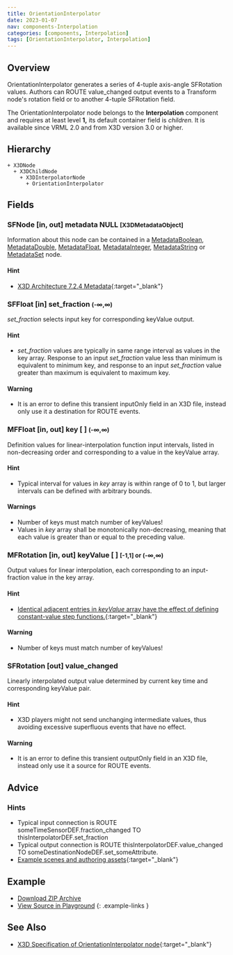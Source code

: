 ```yaml
---
title: OrientationInterpolator
date: 2023-01-07
nav: components-Interpolation
categories: [components, Interpolation]
tags: [OrientationInterpolator, Interpolation]
---
```

<style>
.post h3 {
  word-spacing: 0.2em;
}
</style>

## Overview

OrientationInterpolator generates a series of 4-tuple axis-angle SFRotation values. Authors can ROUTE value_changed output events to a Transform node's rotation field or to another 4-tuple SFRotation field.

The OrientationInterpolator node belongs to the **Interpolation** component and requires at least level **1,** its default container field is *children.* It is available since VRML 2.0 and from X3D version 3.0 or higher.

## Hierarchy

```
+ X3DNode
  + X3DChildNode
    + X3DInterpolatorNode
      + OrientationInterpolator
```

## Fields

### SFNode [in, out] **metadata** NULL <small>[X3DMetadataObject]</small>

Information about this node can be contained in a [MetadataBoolean](/x_ite/components/core/metadataboolean/), [MetadataDouble](/x_ite/components/core/metadatadouble/), [MetadataFloat](/x_ite/components/core/metadatafloat/), [MetadataInteger](/x_ite/components/core/metadatainteger/), [MetadataString](/x_ite/components/core/metadatastring/) or [MetadataSet](/x_ite/components/core/metadataset/) node.

#### Hint

- [X3D Architecture 7.2.4 Metadata](https://www.web3d.org/specifications/X3Dv4/ISO-IEC19775-1v4-IS//Part01/components/core.html#Metadata){:target="_blank"}

### SFFloat [in] **set_fraction** <small>(-∞,∞)</small>

*set_fraction* selects input key for corresponding keyValue output.

#### Hint

- *set_fraction* values are typically in same range interval as values in the key array. Response to an input *set_fraction* value less than minimum is equivalent to minimum key, and response to an input *set_fraction* value greater than maximum is equivalent to maximum key.

#### Warning

- It is an error to define this transient inputOnly field in an X3D file, instead only use it a destination for ROUTE events.

### MFFloat [in, out] **key** [ ] <small>(-∞,∞)</small>

Definition values for linear-interpolation function input intervals, listed in non-decreasing order and corresponding to a value in the keyValue array.

#### Hint

- Typical interval for values in *key* array is within range of 0 to 1, but larger intervals can be defined with arbitrary bounds.

#### Warnings

- Number of keys must match number of keyValues!
- Values in *key* array shall be monotonically non-decreasing, meaning that each value is greater than or equal to the preceding value.

### MFRotation [in, out] **keyValue** [ ] <small>[-1,1] or (-∞,∞)</small>

Output values for linear interpolation, each corresponding to an input-fraction value in the key array.

#### Hint

- [Identical adjacent entries in *keyValue* array have the effect of defining constant-value step functions.](https://en.wikipedia.org/wiki/Step_function){:target="_blank"}

#### Warning

- Number of keys must match number of keyValues!

### SFRotation [out] **value_changed**

Linearly interpolated output value determined by current key time and corresponding keyValue pair.

#### Hint

- X3D players might not send unchanging intermediate values, thus avoiding excessive superfluous events that have no effect.

#### Warning

- It is an error to define this transient outputOnly field in an X3D file, instead only use it a source for ROUTE events.

## Advice

### Hints

- Typical input connection is ROUTE someTimeSensorDEF.fraction_changed TO thisInterpolatorDEF.set_fraction
- Typical output connection is ROUTE thisInterpolatorDEF.value_changed TO someDestinationNodeDEF.set_someAttribute.
- [Example scenes and authoring assets](https://www.web3d.org/x3d/content/examples/X3dForWebAuthors/Chapter07EventAnimationInterpolation){:target="_blank"}

## Example

<x3d-canvas src="https://create3000.github.io/media/examples/Interpolation/OrientationInterpolator/OrientationInterpolator.x3d" update="auto"></x3d-canvas>

- [Download ZIP Archive](https://create3000.github.io/media/examples/Interpolation/OrientationInterpolator/OrientationInterpolator.zip)
- [View Source in Playground](/x_ite/playground/?url=https://create3000.github.io/media/examples/Interpolation/OrientationInterpolator/OrientationInterpolator.x3d)
{: .example-links }

## See Also

- [X3D Specification of OrientationInterpolator node](https://www.web3d.org/documents/specifications/19775-1/V4.0/Part01/components/interpolators.html#OrientationInterpolator){:target="_blank"}
